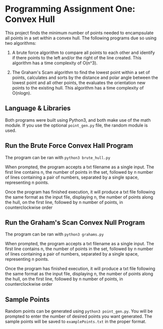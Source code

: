 # Programming Assignment One: Convex Hull
This project finds the minimum number of points needed to encampsulate all points in a set within a convex hull.
The following programs due so using two algorithms: 
1. A brute force algorithm to compare all points to each other and identify if there
points to the left and/or the right of the line created. This algorithm has a time complexity of O(n^3).

2. The Graham's Scam algorithm to find the lowest point within a set of points, calculates and
sorts by the distance and polar angle between the lowest point and all other points, the evaluates the orientation new
points to the existing hull. This algorithm has a time complexity of O(nlogn).

## Language & Libraries

Both programs were built using Python3, and both make use of the math module. If you use the optional ``point_gen.py``
file, the random module is used.

## Run the Brute Force Convex Hall Program

The program can be ran with ``python3 brute_hull.py``

When prompted, the program accepts a txt filename as a single input. The first line contains n, the number of points in the 
set, followed by n number of lines containing a pair of numbers, separated by a single space, representing n points.

Once the program has finished execution, it will produce a txt file following the same format as the input file, 
displaying n, the number of points along the hull, on the first line, followed by n number of points, in 
counterclockwise order

## Run the Graham's Scan Convex Null Program

The program can be ran with ``python3 grahams.py``

When prompted, the program accepts a txt filename as a single input. The first line contains n, the number of points in the 
set, followed by n number of lines containing a pair of numbers, separated by a single space, representing n points.

Once the program has finished execution, it will produce a txt file following the same format as the input file, 
displaying n, the number of points along the hull, on the first line, followed by n number of points, in 
counterclockwise order


## Sample Points
Random points can be generated using ``python3 point_gen.py``. You will be prompted to enter the number of desired 
points you want generated. The sample points will be saved to ``examplePoints.txt`` in the proper format.
